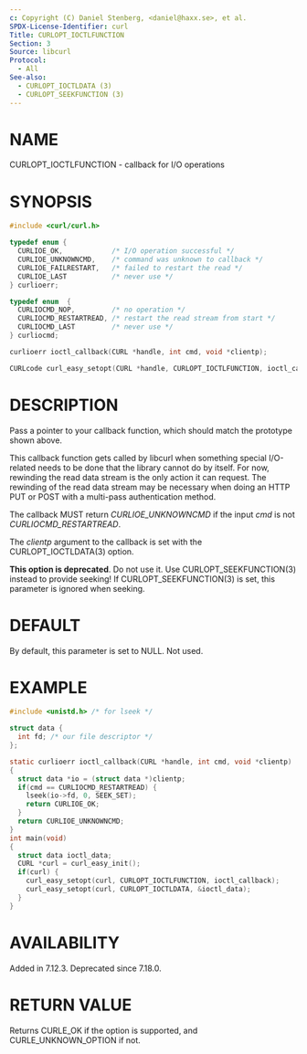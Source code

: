 ```yaml
---
c: Copyright (C) Daniel Stenberg, <daniel@haxx.se>, et al.
SPDX-License-Identifier: curl
Title: CURLOPT_IOCTLFUNCTION
Section: 3
Source: libcurl
Protocol:
  - All
See-also:
  - CURLOPT_IOCTLDATA (3)
  - CURLOPT_SEEKFUNCTION (3)
---
```


# NAME

CURLOPT_IOCTLFUNCTION - callback for I/O operations

# SYNOPSIS

~~~c
#include <curl/curl.h>

typedef enum {
  CURLIOE_OK,            /* I/O operation successful */
  CURLIOE_UNKNOWNCMD,    /* command was unknown to callback */
  CURLIOE_FAILRESTART,   /* failed to restart the read */
  CURLIOE_LAST           /* never use */
} curlioerr;

typedef enum  {
  CURLIOCMD_NOP,         /* no operation */
  CURLIOCMD_RESTARTREAD, /* restart the read stream from start */
  CURLIOCMD_LAST         /* never use */
} curliocmd;

curlioerr ioctl_callback(CURL *handle, int cmd, void *clientp);

CURLcode curl_easy_setopt(CURL *handle, CURLOPT_IOCTLFUNCTION, ioctl_callback);
~~~

# DESCRIPTION

Pass a pointer to your callback function, which should match the prototype
shown above.

This callback function gets called by libcurl when something special
I/O-related needs to be done that the library cannot do by itself. For now,
rewinding the read data stream is the only action it can request. The
rewinding of the read data stream may be necessary when doing an HTTP PUT or
POST with a multi-pass authentication method.

The callback MUST return *CURLIOE_UNKNOWNCMD* if the input *cmd* is
not *CURLIOCMD_RESTARTREAD*.

The *clientp* argument to the callback is set with the
CURLOPT_IOCTLDATA(3) option.

**This option is deprecated**. Do not use it. Use CURLOPT_SEEKFUNCTION(3)
instead to provide seeking! If CURLOPT_SEEKFUNCTION(3) is set, this
parameter is ignored when seeking.

# DEFAULT

By default, this parameter is set to NULL. Not used.

# EXAMPLE

~~~c
#include <unistd.h> /* for lseek */

struct data {
  int fd; /* our file descriptor */
};

static curlioerr ioctl_callback(CURL *handle, int cmd, void *clientp)
{
  struct data *io = (struct data *)clientp;
  if(cmd == CURLIOCMD_RESTARTREAD) {
    lseek(io->fd, 0, SEEK_SET);
    return CURLIOE_OK;
  }
  return CURLIOE_UNKNOWNCMD;
}
int main(void)
{
  struct data ioctl_data;
  CURL *curl = curl_easy_init();
  if(curl) {
    curl_easy_setopt(curl, CURLOPT_IOCTLFUNCTION, ioctl_callback);
    curl_easy_setopt(curl, CURLOPT_IOCTLDATA, &ioctl_data);
  }
}
~~~

# AVAILABILITY

Added in 7.12.3. Deprecated since 7.18.0.

# RETURN VALUE

Returns CURLE_OK if the option is supported, and CURLE_UNKNOWN_OPTION if not.
